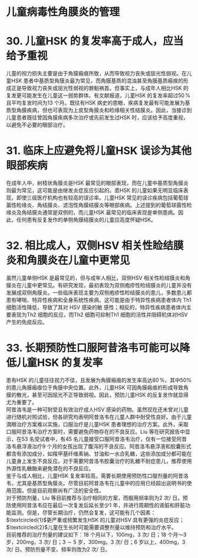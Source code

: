 # 儿童病毒性角膜炎的管理  
# 30. 儿童HSK 的复发率高于成人，应当给予重视  
儿童的视力损失主要是由于角膜瘢痕所致，从而导致视力丧失或屈光性弱视。在儿童HSK 患者中基质型角膜炎最为常见，而角膜基质的混浊甚至角膜基质瘢痕的形成正是导致视力丧失或屈光性弱视的罪魁祸首。但事实上，与成年人相比HSK 的复发更可能发生在儿童这一弱势群体。有文献报道，儿童HSK 的复发率超过$50\,\%$且平均复发时间为13 个月。既往有HSK 病史的患眼，疾病复发最有可能发展为基质型角膜疾病，但也可表现为上皮型角膜炎和睑缘相关性结膜炎。因此，当接诊到儿童患者既往曾因角膜疾病多次治疗或先前发生过HSK 时，应该给予高度重视，以避免不必要的眼部治疗。  
# 31. 临床上应避免将儿童HSK 误诊为其他眼部疾病  
在成年人中，树枝状角膜炎是HSK 最常见的眼部表现，而在儿童中基质型角膜炎则最为常见，这可能是由继发炎症反应引起的。患HSK 的儿童如果无明显临床表现，即使三级医疗机构也有较高的误诊率。儿童HSK 常见的误诊疾病包括葡萄球菌性睑缘炎、角结膜炎、滤泡性角膜结膜炎等眼部疾病。上述提到的葡萄球菌性睑缘炎及角结膜炎通常是双侧的，而儿童HSK 最常见的临床表现是单侧患病。因此，任何患有反复发作的单侧角膜结膜炎的儿童应高度怀疑HSK。  
# 32. 相比成人，双侧HSV 相关性睑结膜炎和角膜炎在儿童中更常见  
虽然儿童单侧HSK 是最常见的，但与成年人相比，双侧HSV 相关性睑结膜炎和角膜炎在儿童中更常见。有研究发现，最初表现为双侧疱疹性睑结膜炎的儿童并没有发展成双侧角膜炎。一些临床表现主要为双侧疱疹性睑结膜炎的患儿，多数患儿都患有哮喘、特异性疾病和全身系统性疾病。这可能是由于特异性疾病患者体内 Th1  细胞活性降低，导致了其对 HSV  感染的敏 感性；相反的，特异性疾病患者体内主要表现为Th2 细胞的反应，而Th2 细胞可抑制Th1 细胞的活性并阻碍机体对HSV 产生的免疫反应。  
# 33. 长期预防性口服阿昔洛韦可能可以降低儿童HSK 的复发率  
患有HSK 的儿童往往视力不佳，且发展为角膜瘢痕的发生率高达$80\,\%$，其中$50\%$的患儿角膜瘢痕位于角膜中央位置。此外，儿童HSK 可因角膜瘢痕的形成导致角膜的散光，甚至可因屈光不正导致弱视。因此，预防儿童HSK 的反复发作就显得尤为重要了。  
阿昔洛韦是一种可耐受且有效治疗成人HSV 感染的药物。虽然现在还未曾对儿童进行随机对照试验，但各研究均表明阿昔洛韦在儿童人群中耐受性良好。由于儿童滴眼治疗方案难以实施，口服治疗是儿童HSK 患者理想的治疗方案。此外，采取口服阿昔洛韦治疗方案时，需要避免药物存在的不良反应。Liu 等在研究报告中显示，在53 名受试者中，有45 名儿童接受口服阿昔洛韦治疗，仅有一位接受阿昔洛韦悬浮液治疗9 个月的女孩出现了腹泻的不良反应。阿昔洛韦悬浮液和胶囊形式都含有添加成分，如羧甲基纤维素钠、甘油和一水合乳糖，这些添加成分都可能在儿童身上发生不良反应。对于需要阿昔洛韦胶囊治疗的乳糖不耐症患儿，推荐使用外源性乳糖酶来避免潜在的不良反应。  
鉴于与成人相比，儿童HSK 复发率较高，需要长期使用预防性口服剂量的阿昔洛韦，尤其是基质型角膜炎。尽管目前阿昔洛韦在儿童中的应用已经超出说明书的使用范围，但是目前观察尚有广泛的安全性。  
对于预防剂量，Liu 等目前推荐与治疗相同的方案，而服用频率则为2 次/ 日。预防使用阿昔洛韦应在最后一次复发后延长至少1 年，并进行周期性的肾脏和肝脏功能监测。但是，尽管长期治疗，仍然会复发，这可能有几个因素：$\textcircled{1}$更严重或频繁发生HSK 的儿童对HSV 具有更强的炎症反应；$\textcircled{2}$儿童在生长时可能需要调整剂量以维持预防和治疗水平。  
目前推荐的治疗剂量的建议如下：18 个月以下，$100\mathrm{mg}$，3 次/ 日；18 个月～3 岁，$200\mathrm{mg}$，3 次/ 日；$3\sim5$ 岁，$300\mathrm{mg}$，3 次/ 日；6 岁以上，$400\mathrm{mg}$，3 次/ 日。预防剂量不变，频率则改为2 次/ 日。  